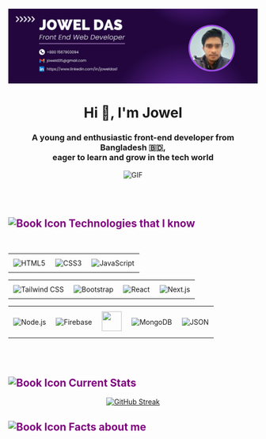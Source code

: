 ![logo](https://github.com/joweldas1/joweldas1/blob/main/Purple%20Abstract%20Graphic%20Design%20LinkedIn%20Article%20Cover%20Image.png)


<h1 align="center">Hi 👋, I'm Jowel</h1>
  <h3 align="center">A young and enthusiastic front-end developer from Bangladesh 🇧🇩,<br/> eager to learn and grow in the tech world</h3>
  
<p align="center">
  <img src="https://i.ibb.co/8mqPyvY/68747470733a2f2f70687973696373677572756b756c2e66696c65732e776f726470726573732e636f6d2f323031392f3032.gif" alt="GIF" style="height:300px; width:300px;" />
</p>

<br/>
<br/>

<h2 style="color:purple" align=""><img src="https://i.ibb.co/PZ4B8d6/open-book.png" alt="Book Icon" height="25" width="25"> <span >Technologies that I know </span> </h2>
<br/>

<table  align="center">
  <tr>
    <td align="center" style="padding: 10px ;">
      <img src="https://upload.wikimedia.org/wikipedia/commons/6/61/HTML5_logo_and_wordmark.svg" alt="HTML5" height="40" width="40" margin="10px">
    </td>
    <td align="center" style="padding: 10px;">
      <img src="https://upload.wikimedia.org/wikipedia/commons/d/d5/CSS3_logo_and_wordmark.svg" alt="CSS3" height="40" width="40">
    </td>
    <td align="center" style="padding: 10px;">
           <img src="https://upload.wikimedia.org/wikipedia/commons/6/6a/JavaScript-logo.png" alt="JavaScript" height="40" width="40">
    </td>
  </tr>
</table>
<table style="margin-left:auto; margin-right:auto;" align="center">
    <tr>
      <td align="center" style="padding: 10px;">
        <img src="https://cdn.worldvectorlogo.com/logos/tailwind-css-2.svg" alt="Tailwind CSS" height="40" width="40">
      </td>
      <td align="center" style="padding: 10px;">
        <img src="https://upload.wikimedia.org/wikipedia/commons/b/b2/Bootstrap_logo.svg" alt="Bootstrap" height="40" width="40">
      </td>
      <td align="center" style="padding: 10px;">
        <img src="https://upload.wikimedia.org/wikipedia/commons/a/a7/React-icon.svg" alt="React" height="40" width="40">
      </td>
      <td align="center" style="padding: 10px;">
        <img src="https://upload.wikimedia.org/wikipedia/commons/8/8e/Nextjs-logo.svg" alt="Next.js" height="40" width="40">
      </td>
    </tr>
  </table>

 <table style="margin-left:auto; margin-right:auto;" align="center">
    <tr>
      <td align="center" style="padding: 10px;">
        <img src="https://upload.wikimedia.org/wikipedia/commons/d/d9/Node.js_logo.svg" alt="Node.js" height="40" width="40">
      </td>
      <td align="center" style="padding: 10px;">
        <img src="https://firebase.google.com/downloads/brand-guidelines/SVG/logo-vertical.svg" alt="Firebase" height="40" width="40">
      </td>
      <td align="center" style="padding: 10px;">
        <img src="https://e7.pngegg.com/pngimages/477/472/png-clipart-node-js-javascript-react-logo-express-js-javascript-logo-text-trademark.png" height="40" width="40">
      </td>
      <td align="center" style="padding: 10px;">
        <img src="https://upload.wikimedia.org/wikipedia/commons/9/93/MongoDB_Logo.svg" alt="MongoDB" height="40" width="40">
      </td>
      <td align="center" style="padding: 10px;">
        <img src="https://e7.pngegg.com/pngimages/359/403/png-clipart-computer-icons-json-csv-angle-text.png" alt="JSON" height="40" width="40">
      </td>
    </tr>
  </table>

  <br/>
  <br/>
  <h2 style="color:purple" align=""><img src="https://i.ibb.co/cv1zPFL/image.png" alt="Book Icon" height="25" width="25"> <span >Current Stats </span> </h2>

  <p align="center">
<a href="https://git.io/streak-stats"><img src="https://github-readme-streak-stats.herokuapp.com?user=joweldas1&theme=dark&border_radius=0&date_format=j%20M%5B%20Y%5D&ring=EB0000&fire=EBD226&currStreakNum=EB0000&sideNums=EBD226&currStreakLabel=EB0000&sideLabels=EBD226&dates=EBEBEB&excludeDaysLabel=EBEBEB&border=EB545400&background=EB545400&stroke=EB545400" alt="GitHub Streak" /></a>
</p>


<h2 style="color:purple" align=""><img src="https://i.ibb.co/M5kwyRd/image.png" alt="Book Icon" height="25" width="25"> <span > Facts about me </span> </h2>



